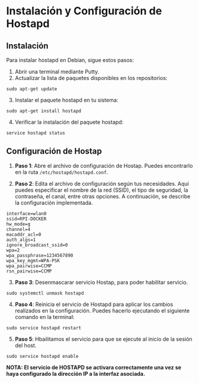# Instalación y Configuración de Hostapd

## Instalación

Para instalar hostapd en Debian, sigue estos pasos:

1. Abrir una terminal mediante Putty.
2. Actualizar la lista de paquetes disponibles en los repositorios:

```shell
sudo apt-get update
```

3. Instalar el paquete hostapd en tu sistema:

```shell
sudo apt-get install hostapd
```

4. Verificar la instalación del paquete hostapd:

```shell
service hostapd status
```



## Configuración de Hostap

1. **Paso 1**: Abre el archivo de configuración de Hostap. Puedes encontrarlo en la ruta `/etc/hostapd/hostapd.conf`.

2. **Paso 2**: Edita el archivo de configuración según tus necesidades. Aquí puedes especificar el nombre de la red (SSID), el tipo de seguridad, la contraseña, el canal, entre otras opciones. A continuación, se describe la configuración implementada.

```shell
interface=wlan0
ssid=RPI-DOCKER
hw_mode=g
channel=4
macaddr_acl=0
auth_algs=1
ignore_broadcast_ssid=0
wpa=2
wpa_passphrase=1234567890
wpa_key_mgmt=WPA-PSK
wpa_pairwise=CCMP
rsn_pairwise=CCMP
```



3. **Paso 3**: Desenmascarar servicio Hostap, para poder habilitar servicio.

```shell
sudo systemctl unmask hostapd
```

4. **Paso 4**: Reinicia el servicio de Hostapd para aplicar los cambios realizados en la configuración. Puedes hacerlo ejecutando el siguiente comando en la terminal:

```shell
sudo service hostapd restart
```

5. **Paso 5**: Hbailitamos el servicio para que se ejecute al inicio de la sesión del host.
   
```shell
sudo service hostapd enable 
```

**NOTA: El servicio de HOSTAPD se activara correctamente una vez se haya configurado la dirección IP a la interfaz asociada.**
